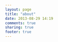 ```yaml
---
layout: page
title: "about"
date: 2013-08-29 14:19
comments: true
sharing: true
footer: true
---
```


